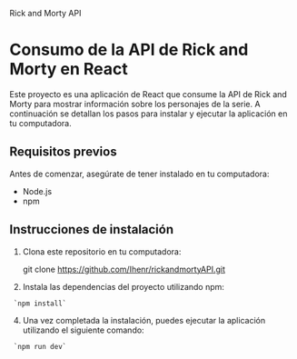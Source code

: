  Rick and Morty API
 # Consumo de la API de Rick and Morty en React

Este proyecto es una aplicación de React que consume la API de Rick and Morty para mostrar información sobre los personajes de la serie. 
A continuación se detallan los pasos para instalar y ejecutar la aplicación en tu computadora.

## Requisitos previos

Antes de comenzar, asegúrate de tener instalado en tu computadora:
- Node.js 
- npm 

## Instrucciones de instalación
   1. Clona este repositorio en tu computadora:
      
      git clone https://github.com/Ihenr/rickandmortyAPI.git
      
   3. Instala las dependencias del proyecto utilizando npm:
      
     `npm install`
     
   4. Una vez completada la instalación, puedes ejecutar la aplicación utilizando el siguiente comando:
     
     `npm run dev`
     


 
